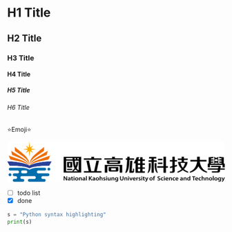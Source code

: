 # H1 Title
## H2 Title
### H3 Title
#### H4 Title
##### H5 Title
###### H6 Title

⭐Emoji⭐

![nkust](nkust.png "高科大")

- [ ] todo list
- [x] done

```python
s = "Python syntax highlighting"
print(s)
